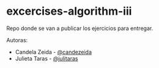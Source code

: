 # excercises-algorithm-iii

Repo donde se van a publicar los ejercicios para entregar.


Autoras: 
- Candela Zeida - [@candezeida](https://github.com/candezeida)
- Julieta Taras - [@julitaras](https://github.com/julitaras)
